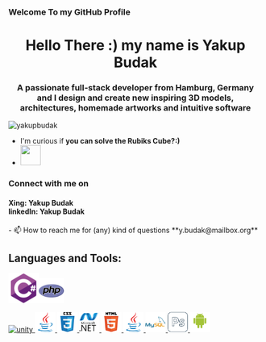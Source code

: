 ### Welcome To my GitHub Profile ### 
<h1 align="center">Hello There :) my name is Yakup Budak</h1>
<h3 align="center">A passionate full-stack developer from Hamburg, Germany <br>
and I design and create new inspiring 3D models, architectures, homemade artworks and intuitive software 
</h3>

<p align="left"> <img src="https://komarev.com/ghpvc/?username=yakupbudak&label=Profile%20views&color=0e75b6&style=flat" alt="yakupbudak" /> </p>


- I'm curious if **you can solve the Rubiks Cube?:)**
- <img src="https://5.imimg.com/data5/WI/DO/HV/SELLER-31836682/shengshou-moyo-magic-rubik-cube-3x3-puzzle-educational-toy-500x500-500x500.jpg" alt="" width="40" height="40"/>

<h3 align="left">Connect with me on </h3>
<h4 align="left">Xing: Yakup Budak <br> linkedIn: Yakup Budak</h4>
- 📫 How to reach me for (any) kind of questions **y.budak@mailbox.org**
<p align="left">
</p>

<h2 align="left">Languages and Tools:</h2>
<img src="https://raw.githubusercontent.com/devicons/devicon/master/icons/csharp/csharp-original.svg" alt="csharp" width="60" height="60"/><img src="https://raw.githubusercontent.com/devicons/devicon/master/icons/php/php-original.svg" alt="php" width="50" height="50"/> <p align="left">  <a href="https://unity.com/" target="_blank" rel="noreferrer"> <img src="https://www.vectorlogo.zone/logos/unity3d/unity3d-icon.svg" alt="unity" width="40" height="40"/> </a><a href="https://www.java.com" target="_blank" rel="noreferrer"> <img src="https://raw.githubusercontent.com/devicons/devicon/master/icons/java/java-original.svg" alt="java" width="40" height="40"/> </a> <a href="https://www.w3schools.com/cs/" target="_blank" rel="noreferrer"> </a> <a href="https://www.w3schools.com/css/" target="_blank" rel="noreferrer"> <img src="https://raw.githubusercontent.com/devicons/devicon/master/icons/css3/css3-original-wordmark.svg" alt="css3" width="40" height="40"/> </a> <a href="https://dotnet.microsoft.com/" target="_blank" rel="noreferrer"> <img src="https://raw.githubusercontent.com/devicons/devicon/master/icons/dot-net/dot-net-original-wordmark.svg" alt="dotnet" width="40" height="40"/> </a> <a href="https://www.w3.org/html/" target="_blank" rel="noreferrer"> <img src="https://raw.githubusercontent.com/devicons/devicon/master/icons/html5/html5-original-wordmark.svg" alt="html5" width="40" height="40"/> </a> <a href="https://www.java.com" target="_blank" rel="noreferrer"> <img src="https://raw.githubusercontent.com/devicons/devicon/master/icons/java/java-original.svg" alt="java" width="40" height="40"/> </a> <a href="https://www.mysql.com/" target="_blank" rel="noreferrer"> <img src="https://raw.githubusercontent.com/devicons/devicon/master/icons/mysql/mysql-original-wordmark.svg" alt="mysql" width="40" height="40"/> </a> <a href="https://www.photoshop.com/en" target="_blank" rel="noreferrer"> <img src="https://raw.githubusercontent.com/devicons/devicon/master/icons/photoshop/photoshop-line.svg" alt="photoshop" width="40" height="40"/> </a> <a href="https://www.php.net" target="_blank" rel="noreferrer">  </a><a href="https://developer.android.com" target="_blank" rel="noreferrer"><img src="https://raw.githubusercontent.com/devicons/devicon/master/icons/android/android-original-wordmark.svg" alt="android" width="40" height="40"/> </a> </p>


